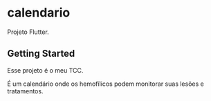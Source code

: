 # calendario

Projeto Flutter.

## Getting Started

Esse projeto é o meu TCC. 

É um calendário onde os hemofílicos podem monitorar suas lesões e tratamentos.
